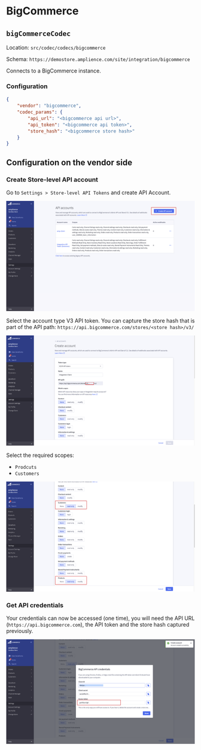 # BigCommerce

## `bigCommerceCodec`
Location: `src/codec/codecs/bigcommerce`

Schema: `https://demostore.amplience.com/site/integration/bigcommerce`

Connects to a BigCommerce instance.

### Configuration

```json
{
    "vendor": "bigcommerce",
    "codec_params": {
        "api_url": "<bigcommerce api url>",
        "api_token": "<bigcommerce api token>",
        "store_hash": "<bigcommerce store hash>"
    }
}
```

## Configuration on the vendor side

### Create Store-level API account

Go to `Settings > Store-level API Tokens` and create API Account.

![](../media/bigcommerceA.png)

Select the account type V3 API token.
You can capture the store hash that is part of the API path: `https://api.bigcommerce.com/stores/<store hash>/v3/`

![](../media/bigcommerceB.png)

Select the required scopes:
- `Prodcuts`
- `Customers`

![](../media/bigcommerceC.png)

### Get API credentials

Your credentials can now be accessed (one time), you will need the API URL (`https://api.bigcommerce.com`), the API token and the store hash captured previously.

![](../media/bigcommerceD.png)